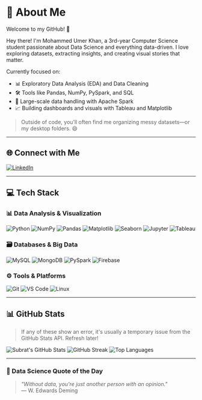 # 💫 About Me
Welcome to my GitHub! 🎯  

Hey there! I'm Mohammed Umer Khan, a 3rd-year Computer Science student passionate about Data Science and everything data-driven. I love exploring datasets, extracting insights, and creating visual stories that matter.

Currently focused on:
- 📊 Exploratory Data Analysis (EDA) and Data Cleaning
- 🛠️ Tools like Pandas, NumPy, PySpark, and SQL
- 📁 Large-scale data handling with Apache Spark
- 📈 Building dashboards and visuals with Tableau and Matplotlib

> Outside of code, you’ll often find me organizing messy datasets—or my desktop folders. 😄

---

## 🌐 Connect with Me
[![LinkedIn](https://img.shields.io/badge/LinkedIn-%230077B5.svg?logo=linkedin&logoColor=white)](https://linkedin.com/in/subrat-kumar-sah)

---

## 💻 Tech Stack

### 📊 Data Analysis & Visualization
![Python](https://img.shields.io/badge/python-%2314354C.svg?style=for-the-badge&logo=python&logoColor=white)
![NumPy](https://img.shields.io/badge/numpy-%23013243.svg?style=for-the-badge&logo=numpy&logoColor=white)
![Pandas](https://img.shields.io/badge/pandas-%23150458.svg?style=for-the-badge&logo=pandas&logoColor=white)
![Matplotlib](https://img.shields.io/badge/Matplotlib-%23ffffff.svg?style=for-the-badge&logo=Matplotlib&logoColor=black)
![Seaborn](https://img.shields.io/badge/seaborn-2C2D72?style=for-the-badge&logo=python&logoColor=white)
![Jupyter](https://img.shields.io/badge/Jupyter-%23F37626.svg?style=for-the-badge&logo=Jupyter&logoColor=white)
![Tableau](https://img.shields.io/badge/Tableau-%23E97627.svg?style=for-the-badge&logo=Tableau&logoColor=white)

### 🗃️ Databases & Big Data
![MySQL](https://img.shields.io/badge/mysql-%2300f.svg?style=for-the-badge&logo=mysql&logoColor=white)
![MongoDB](https://img.shields.io/badge/MongoDB-%234ea94b.svg?style=for-the-badge&logo=mongodb&logoColor=white)
![PySpark](https://img.shields.io/badge/PySpark-%23E25A1C.svg?style=for-the-badge&logo=apachespark&logoColor=white)
![Firebase](https://img.shields.io/badge/firebase-ffca28?style=for-the-badge&logo=firebase&logoColor=black)

### ⚙️ Tools & Platforms
![Git](https://img.shields.io/badge/git-%23F05033.svg?style=for-the-badge&logo=git&logoColor=white)
![VS Code](https://img.shields.io/badge/VSCode-%23007ACC.svg?style=for-the-badge&logo=visual-studio-code&logoColor=white)
![Linux](https://img.shields.io/badge/linux-%23FCC624.svg?style=for-the-badge&logo=linux&logoColor=black)

---

## 📊 GitHub Stats

> If any of these show an error, it's usually a temporary issue from the GitHub Stats API. Refresh later!

![Subrat's GitHub Stats](https://github-readme-stats.vercel.app/api?username=subratsahu04&show_icons=true&theme=dark&hide_border=true)
![GitHub Streak](https://github-readme-streak-stats.herokuapp.com?user=subratsahu04&theme=dark&hide_border=true)
![Top Languages](https://github-readme-stats.vercel.app/api/top-langs/?username=subratsahu04&layout=compact&theme=dark&hide_border=true)

---

### 📌 Data Science Quote of the Day
> *"Without data, you're just another person with an opinion."*  
> — W. Edwards Deming

<!-- Designed with ❤️ by Mohammed Umer Khan -->
